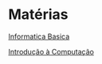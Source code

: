 # Matérias

[Informatica Basica](informatica_basica/index.md)

[Introdução à Computação](introducao_computacao/index.md)